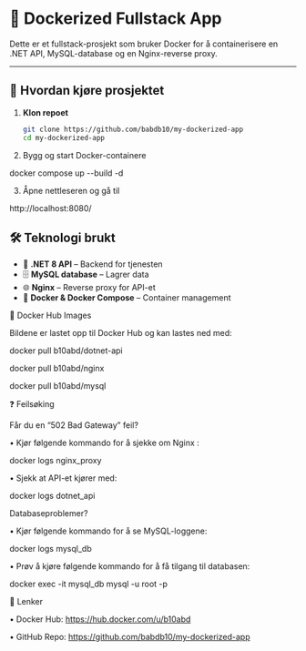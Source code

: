 # 🚀 Dockerized Fullstack App

Dette er et fullstack-prosjekt som bruker Docker for å containerisere en .NET API, MySQL-database og en Nginx-reverse proxy.

---

## 📌 **Hvordan kjøre prosjektet**

1. **Klon repoet**
   ```sh
   git clone https://github.com/babdb10/my-dockerized-app
   cd my-dockerized-app


2.	Bygg og start Docker-containere

 docker compose up --build -d

3.	Åpne nettleseren og gå til

http://localhost:8080/

## 🛠 **Teknologi brukt**
- 🚀 **.NET 8 API** – Backend for tjenesten  
- 🗄 **MySQL database** – Lagrer data  
- 🌐 **Nginx** – Reverse proxy for API-et  
- 🐳 **Docker & Docker Compose** – Container management   

🐳 Docker Hub Images

Bildene er lastet opp til Docker Hub og kan lastes ned med:

docker pull b10abd/dotnet-api

docker pull b10abd/nginx

docker pull b10abd/mysql


❓ Feilsøking

Får du en “502 Bad Gateway” feil?

•	Kjør følgende kommando for å sjekke om Nginx :

docker logs nginx_proxy

•	Sjekk at API-et kjører med:

docker logs dotnet_api

Databaseproblemer?

•	Kjør følgende kommando for å se MySQL-loggene:

docker logs mysql_db

•	Prøv å kjøre følgende kommando for å få tilgang til databasen:

docker exec -it mysql_db mysql -u root -p


🔗 Lenker
	
   •	Docker Hub: https://hub.docker.com/u/b10abd
   
   •	GitHub Repo: https://github.com/babdb10/my-dockerized-app